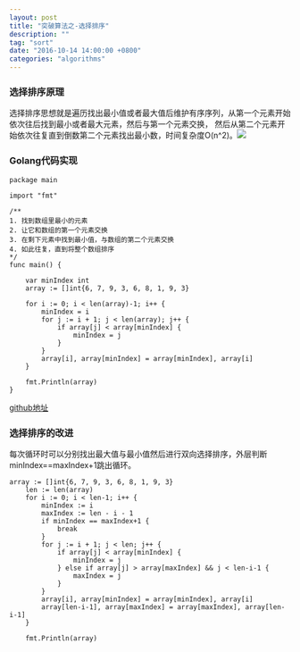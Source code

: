 ```yaml
---
layout: post
title: "突破算法之-选择排序"
description: ""
tag: "sort"
date: "2016-10-14 14:00:00 +0800"
categories: "algorithms"
---
```


### 选择排序原理

选择排序思想就是遍历找出最小值或者最大值后维护有序序列，从第一个元素开始依次往后找到最小或者最大元素，然后与第一个元素交换，
然后从第二个元素开始依次往复直到倒数第二个元素找出最小数，时间复杂度O(n^2)。![](https://olef5l6y5.qnssl.com/select_sort.gif) 

<!--more-->

### Golang代码实现

```
package main

import "fmt"

/**
1. 找到数组里最小的元素
2. 让它和数组的第一个元素交换
3. 在剩下元素中找到最小值，与数组的第二个元素交换
4. 如此往复，直到将整个数组排序
*/
func main() {

	var minIndex int
	array := []int{6, 7, 9, 3, 6, 8, 1, 9, 3}

	for i := 0; i < len(array)-1; i++ {
		minIndex = i
		for j := i + 1; j < len(array); j++ {
			if array[j] < array[minIndex] {
				minIndex = j
			}
		}
		array[i], array[minIndex] = array[minIndex], array[i]
	}

	fmt.Println(array)
}

```
<a href="https://github.com/sjatsh/algorithms/blob/master/src/github.com/sjatsh/algorithms/sort/selection.go" target="_blank">github地址</a>

### 选择排序的改进

每次循环时可以分别找出最大值与最小值然后进行双向选择排序，外层判断minIndex==maxIndex+1跳出循环。

```
array := []int{6, 7, 9, 3, 6, 8, 1, 9, 3}
	len := len(array)
	for i := 0; i < len-1; i++ {
		minIndex := i
		maxIndex := len - i - 1
		if minIndex == maxIndex+1 {
			break
		}
		for j := i + 1; j < len; j++ {
			if array[j] < array[minIndex] {
				minIndex = j
			} else if array[j] > array[maxIndex] && j < len-i-1 {
				maxIndex = j
			}
		}
		array[i], array[minIndex] = array[minIndex], array[i]
		array[len-i-1], array[maxIndex] = array[maxIndex], array[len-i-1]
	}

	fmt.Println(array)
```
